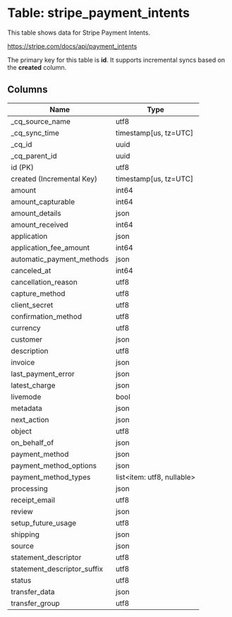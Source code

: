 # Table: stripe_payment_intents

This table shows data for Stripe Payment Intents.

https://stripe.com/docs/api/payment_intents

The primary key for this table is **id**.
It supports incremental syncs based on the **created** column.

## Columns

| Name          | Type          |
| ------------- | ------------- |
|_cq_source_name|utf8|
|_cq_sync_time|timestamp[us, tz=UTC]|
|_cq_id|uuid|
|_cq_parent_id|uuid|
|id (PK)|utf8|
|created (Incremental Key)|timestamp[us, tz=UTC]|
|amount|int64|
|amount_capturable|int64|
|amount_details|json|
|amount_received|int64|
|application|json|
|application_fee_amount|int64|
|automatic_payment_methods|json|
|canceled_at|int64|
|cancellation_reason|utf8|
|capture_method|utf8|
|client_secret|utf8|
|confirmation_method|utf8|
|currency|utf8|
|customer|json|
|description|utf8|
|invoice|json|
|last_payment_error|json|
|latest_charge|json|
|livemode|bool|
|metadata|json|
|next_action|json|
|object|utf8|
|on_behalf_of|json|
|payment_method|json|
|payment_method_options|json|
|payment_method_types|list<item: utf8, nullable>|
|processing|json|
|receipt_email|utf8|
|review|json|
|setup_future_usage|utf8|
|shipping|json|
|source|json|
|statement_descriptor|utf8|
|statement_descriptor_suffix|utf8|
|status|utf8|
|transfer_data|json|
|transfer_group|utf8|